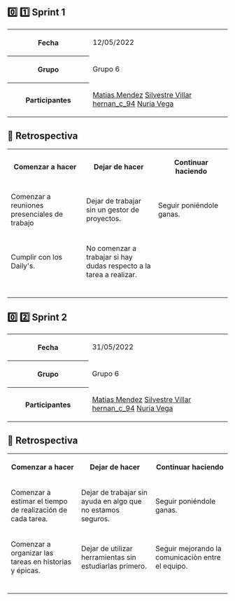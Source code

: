 :zero: :one: Sprint 1
---------------------

<table data-layout="default" data-local-id="4cb77141-1c86-41fc-b87f-524a9fb2d656" class="confluenceTable"><colgroup><col style="width: 251.0px;"><col style="width: 509.0px;"></colgroup><tbody><tr><th class="confluenceTh"><p><strong>Fecha</strong></p></th><td class="confluenceTd"><p>12/05/2022</p></td></tr><tr><th class="confluenceTh"><p><strong>Grupo</strong></p></th><td class="confluenceTd"><p>Grupo 6</p></td></tr><tr><th class="confluenceTh"><p><strong>Participantes</strong></p></th><td class="confluenceTd"><p><a class="confluence-userlink user-mention current-user-mention" data-username="70121:f6c71f76-0573-4b1e-a9dd-49510bb863fd" data-account-id="70121:f6c71f76-0573-4b1e-a9dd-49510bb863fd" href="https://grupo-6-publicity.atlassian.net/wiki/people/70121:f6c71f76-0573-4b1e-a9dd-49510bb863fd?ref=confluence" target="_blank" data-linked-resource-id="819217" data-linked-resource-version="1" data-linked-resource-type="userinfo" data-base-url="https://grupo-6-publicity.atlassian.net/wiki">Matias Mendez</a> <a class="confluence-userlink user-mention" data-username="62730b95a1de41006850998c" data-account-id="62730b95a1de41006850998c" href="https://grupo-6-publicity.atlassian.net/wiki/people/62730b95a1de41006850998c?ref=confluence" target="_blank" data-linked-resource-id="819218" data-linked-resource-version="1" data-linked-resource-type="userinfo" data-base-url="https://grupo-6-publicity.atlassian.net/wiki">Silvestre Villar</a> <a class="confluence-userlink user-mention" data-username="628e8a30cf01a10069adf809" data-account-id="628e8a30cf01a10069adf809" href="https://grupo-6-publicity.atlassian.net/wiki/people/628e8a30cf01a10069adf809?ref=confluence" target="_blank" data-linked-resource-id="819219" data-linked-resource-version="1" data-linked-resource-type="userinfo" data-base-url="https://grupo-6-publicity.atlassian.net/wiki">hernan_c_94</a> <a class="confluence-userlink user-mention" data-username="5e050c498dfdd40ec48833af" data-account-id="5e050c498dfdd40ec48833af" href="https://grupo-6-publicity.atlassian.net/wiki/people/5e050c498dfdd40ec48833af?ref=confluence" target="_blank" data-linked-resource-id="131073" data-linked-resource-version="1" data-linked-resource-type="userinfo" data-base-url="https://grupo-6-publicity.atlassian.net/wiki">Nuria Vega</a></p></td></tr></tbody></table>

:thought_balloon: Retrospectiva
-------------------------------

<table data-layout="default" data-local-id="ddadfcad-6036-41b2-b3f7-a62ec880736b" class="confluenceTable"><colgroup><col style="width: 226.67px;"><col style="width: 226.67px;"><col style="width: 226.67px;"></colgroup><tbody><tr><th data-highlight-colour="#e3fcef" class="confluenceTh"><p><strong>Comenzar a hacer</strong></p></th><th data-highlight-colour="#ffebe6" class="confluenceTh"><p><strong>Dejar de hacer</strong></p></th><th data-highlight-colour="#e6fcff" class="confluenceTh"><p><strong>Continuar haciendo</strong></p></th></tr><tr><td class="confluenceTd"><p>Comenzar a reuniones presenciales de trabajo</p></td><td class="confluenceTd"><p>Dejar de trabajar sin un gestor de proyectos.</p></td><td class="confluenceTd"><p>Seguir poniéndole ganas.</p></td></tr><tr><td class="confluenceTd"><p>Cumplir con los Daily's.</p></td><td class="confluenceTd"><p>No comenzar a trabajar si hay dudas respecto a la tarea a realizar.</p></td><td class="confluenceTd"><p></p></td></tr><tr><td class="confluenceTd"><p></p></td><td class="confluenceTd"><p></p></td><td class="confluenceTd"><p></p></td></tr></tbody></table>

:zero: :two: Sprint 2
---------------------

<table data-layout="default" data-local-id="7f96e4d0-2e2c-4a40-8e6d-c6966f294af4" class="confluenceTable"><colgroup><col style="width: 240.0px;"><col style="width: 486.0px;"></colgroup><tbody><tr><th class="confluenceTh"><p><strong>Fecha</strong></p></th><td class="confluenceTd"><p>31/05/2022</p></td></tr><tr><th class="confluenceTh"><p><strong>Grupo</strong></p></th><td class="confluenceTd"><p>Grupo 6</p></td></tr><tr><th class="confluenceTh"><p><strong>Participantes</strong></p></th><td class="confluenceTd"><p><a class="confluence-userlink user-mention current-user-mention" data-username="70121:f6c71f76-0573-4b1e-a9dd-49510bb863fd" data-account-id="70121:f6c71f76-0573-4b1e-a9dd-49510bb863fd" href="https://grupo-6-publicity.atlassian.net/wiki/people/70121:f6c71f76-0573-4b1e-a9dd-49510bb863fd?ref=confluence" target="_blank" data-linked-resource-id="819217" data-linked-resource-version="1" data-linked-resource-type="userinfo" data-base-url="https://grupo-6-publicity.atlassian.net/wiki">Matias Mendez</a> <a class="confluence-userlink user-mention" data-username="62730b95a1de41006850998c" data-account-id="62730b95a1de41006850998c" href="https://grupo-6-publicity.atlassian.net/wiki/people/62730b95a1de41006850998c?ref=confluence" target="_blank" data-linked-resource-id="819218" data-linked-resource-version="1" data-linked-resource-type="userinfo" data-base-url="https://grupo-6-publicity.atlassian.net/wiki">Silvestre Villar</a> <a class="confluence-userlink user-mention" data-username="628e8a30cf01a10069adf809" data-account-id="628e8a30cf01a10069adf809" href="https://grupo-6-publicity.atlassian.net/wiki/people/628e8a30cf01a10069adf809?ref=confluence" target="_blank" data-linked-resource-id="819219" data-linked-resource-version="1" data-linked-resource-type="userinfo" data-base-url="https://grupo-6-publicity.atlassian.net/wiki">hernan_c_94</a> <a class="confluence-userlink user-mention" data-username="5e050c498dfdd40ec48833af" data-account-id="5e050c498dfdd40ec48833af" href="https://grupo-6-publicity.atlassian.net/wiki/people/5e050c498dfdd40ec48833af?ref=confluence" target="_blank" data-linked-resource-id="131073" data-linked-resource-version="1" data-linked-resource-type="userinfo" data-base-url="https://grupo-6-publicity.atlassian.net/wiki">Nuria Vega</a></p></td></tr></tbody></table>

:thought_balloon: Retrospectiva
-------------------------------

<table data-layout="default" data-local-id="01de46cc-9235-4762-ada9-7fb88b019caa" class="confluenceTable"><colgroup><col style="width: 226.67px;"><col style="width: 226.67px;"><col style="width: 226.67px;"></colgroup><tbody><tr><th data-highlight-colour="#e3fcef" class="confluenceTh"><p><strong>Comenzar a hacer</strong></p></th><th data-highlight-colour="#ffebe6" class="confluenceTh"><p><strong>Dejar de hacer</strong></p></th><th data-highlight-colour="#e6fcff" class="confluenceTh"><p><strong>Continuar haciendo</strong></p></th></tr><tr><td class="confluenceTd"><p>Comenzar a estimar el tiempo de realización de cada tarea.</p></td><td class="confluenceTd"><p>Dejar de trabajar sin ayuda en algo que no estamos seguros.</p></td><td class="confluenceTd"><p>Seguir poniéndole ganas.</p></td></tr><tr><td class="confluenceTd"><p>Comenzar a organizar las tareas en historias y épicas.</p></td><td class="confluenceTd"><p>Dejar de utilizar herramientas sin estudiarlas primero.</p></td><td class="confluenceTd"><p>Seguir mejorando la comunicaciòn entre el equipo.</p></td></tr><tr><td class="confluenceTd"><p></p></td><td class="confluenceTd"><p></p></td><td class="confluenceTd"><p></p></td></tr></tbody></table>
